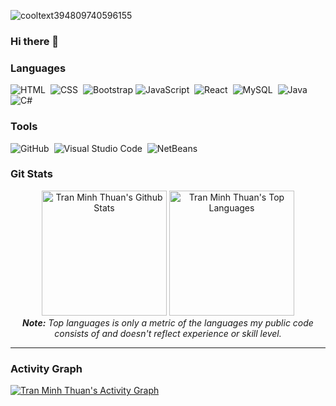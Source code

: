 ![cooltext394809740596155](https://user-images.githubusercontent.com/80684647/136336906-eea244bf-d1a8-41c2-9147-e8c8d7b28473.png)

### Hi there 👋

### Languages

![HTML](https://img.shields.io/badge/-HTML-05122A?style=flat&logo=HTML5)&nbsp;
![CSS](https://img.shields.io/badge/-CSS-05122A?style=flat&logo=CSS3&logoColor=1572B6)&nbsp;
![Bootstrap](https://img.shields.io/badge/-Bootstrap-05122A?style=flat&logo=bootstrap&logoColor=563D7C)
![JavaScript](https://img.shields.io/badge/-JavaScript-05122A?style=flat&logo=javascript)&nbsp;
![React](https://img.shields.io/badge/-React-05122A?style=flat&logo=react)&nbsp;
![MySQL](https://img.shields.io/badge/-MySQL-05122A?style=flat&logo=MySQL)&nbsp;
![Java](https://img.shields.io/badge/-Java-05122A?style=flat&logo=Java&logoColor=FFA518)&nbsp;
![C#](https://img.shields.io/badge/C%23%20-05122A?style=flat&logo=c-sharp&logoColor=FFA518)

### Tools
![GitHub](https://img.shields.io/badge/-GitHub-05122A?style=flat&logo=github)&nbsp;
![Visual Studio Code](https://img.shields.io/badge/-Visual%20Studio%20Code-05122A?style=flat&logo=visual-studio-code&logoColor=007ACC)&nbsp;
![NetBeans](https://img.shields.io/badge/-NetBeans-05122A?style=flat&logo=NetBeans-ide&logoColor=2C2255)

### Git Stats
<div>

  <div align="center">
    <a href="#"><img alt="Tran Minh Thuan's Github Stats" src="https://github-readme-stats.vercel.app/api?username=minhthuan191&show_icons=true&include_all_commits=true&count_private=true&theme=react&hide_border=true&bg_color=0D1117&title_color=4d82eb&icon_color=5f55ed" height="200"/></a>
    <a href="#"><img alt="Tran Minh Thuan's Top Languages" src="https://github-readme-stats.vercel.app/api/top-langs/?username=minhthuan191&langs_count=10&layout=compact&theme=react&hide_border=true&bg_color=0D1117&title_color=4d82eb&icon_color=5f55ed" height="200"/></a>
    <br/>
    <i><b>Note:</b> Top languages is only a metric of the languages my public code consists of and doesn't reflect experience or skill level.</i>
  </div>

  <hr/>
  
  ### Activity Graph

  <div>
    <a href="#"><img alt="Tran Minh Thuan's Activity Graph" src="https://activity-graph.herokuapp.com/graph?username=minhthuan191&custom_title=Tran%20Minh%20Thuan's%20Contribution%20Graph&bg_color=0D1117&color=b16be3&line=5f55ed&point=45e9ff&hide_border=true" /></a>
  <div> 
</div>

<br/>

